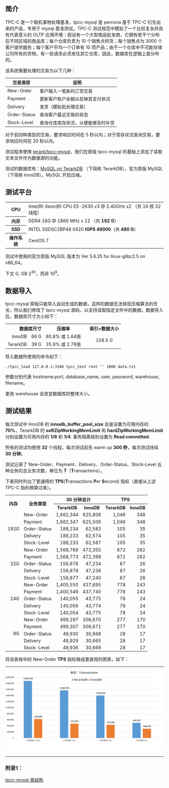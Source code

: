  ## 简介

TPC-C 是一个联机事物处理基准，tpcc-mysql 是 percona 基于 TPC-C 衍生出来的产品，专用于 mysql 基准测试。TPC-C 测试规范中模拟了一个比较复杂并具有代表意义的 OLTP 应用环境：假设有一个大型商品批发商，它拥有若干个分布在不同区域的商品库；每个仓库负责为 10 个销售点供货；每个销售点为 3000 个客户提供服务；每个客户平均一个订单有 10 项产品；由于一个仓库中不可能存储公司所有的货物，有一些请求必须发往其它仓库，因此，数据库在逻辑上是分布的。

该系统需要处理的交易为以下几种： 

| 交易类型         | 说明                |
| ------------ | ----------------- |
| New-Order    | 客户输入一笔新的订货交易      |
| Payment      | 更新客户账户余额以反映其支付状况  |
| Delivery     | 发货（模拟批处理交易）       |
| Order-Status | 查询客户最近交易的状态       |
| Stock-Level  | 查询仓库库存状况，以便能够及时补货 |

对于前四种类型的交易，要求响应时间在 5 秒以内；对于库存状况查询交易，要求响应时间在 20 秒以内。

测试程序使用 [terark/tpcc-mysql](https://github.com/Terark/tpcc-mysql)，我们在原版 tpcc-mysql 的基础上添加了读取文本文件作为数据源的功能。

测试的数据库有：[MySQL on TerarkDB](http://terark.com/docs/mysql-on-terarkdb-manual/zh-hans/installation.html) （下简称 TerarkDB），官方原版 MySQL（下简称 InnoDB）。MySQL 开启压缩。

## 测试平台
<table>
  <tr>
    <th>CPU</th>
    <td>Intel(R) Xeon(R) CPU E5-2630 v3 @ 2.40GHz x2 （共 16 核 32 线程）</td>
  </tr>
  <tr>
    <th>内存</th>
    <td>DDR4 16G @ 1866 MHz x 12 （共 <strong>192 G</strong>）</td>
  </tr>
  <tr>
    <th>SSD</th>
   <td>INTEL SSDSC2BP48 0420 <strong>IOPS 49000</strong>（共 <strong>480 G</strong>）</td>
  </tr>
  <tr>
    <th>操作系统</th>
    <td>CentOS 7</td>
  </tr>
</table>

测试中使用的官方原版 MySQL 版本为 Ver 5.6.35 for linux-glibc2.5 on x86_64。

下文 G, GB 2<sup>30</sup>，而非 10<sup>9</sup>。

## 数据导入

tpcc-mysql 原版只能导入自动生成的数据，这样的数据无法体现压缩算法的优劣，所以我们修改了 tpcc-mysql 源码，以支持读取指定文件中的数据。数据导入后，数据库尺寸大小如下：

<table>
<tr>
  <th colspan="2" align="right">数据库尺寸</th>
  <th>压缩率</th>
  <th rowspan="3"></th>
  <th>索引+数据大小</th>
</tr>
<tr>
  <td align="right">InnoDB</td>
  <td align="right">66 G</td>
  <td align="right">60.8% 或 1.64倍</td>
  <td align="center" rowspan="2">108.5 G</td>
</tr>
<tr>
  <td align="right">TerarkDB</td>
  <td align="right">39 G</td>
  <td align="right">35.9% 或 2.78倍</td>
</tr>
</table>

导入数据所使用的命令如下：

```shell
./tpcc_load 127.0.0.1:3346 tpcc_test root '' 1000 data.txt
```

参数分别代表 hostname:port, database_name, user, password, warehouse, filename。

更改 warehouse 会改变数据库的整体大小。

## 测试结果

每次测试中 InnoDB 的 **innodb_buffer_pool_size** 总是设置为可用内存的 **70%**，TerarkDB 的 **softZipWorkingMemLimit** 和 **hardZipWorkingMemLimit** 分别设置为可用内存的 **1/8** 和 **1/4**. 事务隔离级别设置为 **Read committed**.

所有的测试均使用 **32** 个线程，每次测试前先 warm up **300 秒**，每次测试持续 **30 分钟**。

测试记录了 New-Order、Payment、Delivery、Order-Status、Stock-Level 五种业务的总业务次数，单位为 **T**（**T**ransactions）。

下表同时列出了更通用的 **TPS**(**T**ransactions **P**er **S**econd) 指标（直接从上述 TPC-C 指标换算过来）。
<table>
    <tr>
        <th rowspan="2">内存</th><th rowspan="2">业务类型</th><th colspan="2">30 分钟总计</th><th colspan="2"> TPS </th>
    </tr>
    <tr>
        <th>TerarkDB</th><th>InnoDB</th><th>TerarkDB</th><th>InnoDB</th>
    </tr>
    <tr align="right">
        <td rowspan="6">192G</td> <td align="left">New-Order</td> <td>1,882,344</td> <td>625,808</td> <td>1,046</td> <td>348</td>
    </tr>
    <tr align="right">
        <td align="left">Payment</td> <td>1,882,347</td> <td>625,506</td> <td>1,046</td> <td>348</td>
    </tr>
    <tr align="right">
        <td align="left">Order-Status</td> <td>188,234</td> <td>62,583</td> <td>105</td> <td>35</td>
    </tr>
    <tr align="right">
        <td align="left">Delivery</td> <td>188,233</td> <td>62,574</td> <td>105</td> <td>35</td>
    </tr>
    <tr align="right">
        <td align="left">Stock-Level</td> <td>188,233</td> <td>62,587</td> <td>105</td> <td>35</td>
    </tr>
    <tr align="right">
    </tr>
    <tr align="right">
        <td rowspan="6">32G</td> <td align="left">New-Order</td> <td>1,568,769</td> <td>472,355</td> <td>872</td> <td>262</td>
    </tr>
    <tr align="right">
        <td align="left">Payment</td> <td>1,568,773</td> <td>472,398</td> <td>872</td> <td>262</td>
    </tr>
    <tr align="right">
        <td align="left">Order-Status</td> <td>156,878</td> <td>47,234</td> <td>87</td> <td>26</td>
    </tr>
    <tr align="right">
        <td align="left">Delivery</td> <td>156,878</td> <td>47,238</td> <td>87</td> <td>26</td>
    </tr>
    <tr align="right">
        <td align="left">Stock-Level</td> <td>156,877</td> <td>47,240</td> <td>87</td> <td>26</td>
    </tr>
    <tr align="right">
    </tr>
    <tr align="right">
        <td rowspan="6">24G</td> <td align="left">New-Order</td> <td>1,400,550</td> <td>437,695</td> <td>778</td> <td>243</td>
    </tr>
    <tr align="right">
        <td align="left">Payment</td> <td>1,400,549</td> <td>437,740</td> <td>778</td> <td>243</td>
    </tr>
    <tr align="right">
        <td align="left">Order-Status</td> <td>140,055</td> <td>43,775</td> <td>78</td> <td>24</td>
    </tr>
    <tr align="right">
        <td align="left">Delivery</td> <td>140,056</td> <td>43,774</td> <td>78</td> <td>24</td>
    </tr>
    <tr align="right">
        <td align="left">Stock-Level</td> <td>140,054</td> <td>43,775</td> <td>78</td> <td>24</td>
    </tr>
    <tr align="right">
    </tr>
    <tr align="right">
        <td rowspan="6">8G</td> <td align="left">New-Order</td> <td>499,297</td> <td>306,670</td> <td>277</td> <td>170</td>
    </tr>
    <tr align="right">
        <td align="left">Payment</td> <td>499,307</td> <td>306,671</td> <td>277</td> <td>170</td>
    </tr>
    <tr align="right">
        <td align="left">Order-Status</td> <td>49,930</td> <td>30,668</td> <td>28</td> <td>17</td>
    </tr>
    <tr align="right">
        <td align="left">Delivery</td> <td>49,929</td> <td>30,665</td> <td>28</td> <td>17</td>
    </tr>
    <tr align="right">
        <td align="left">Stock-Level</td> <td>49,936</td> <td>30,669</td> <td>28</td> <td>17</td>
    </tr>
    <tr align="right">
    </tr>
</table>

将该表格中的 New-Order **TPS** 指标做成更直观的图表，如下：
<hr/>


![TPCC](../images/benchmark_tpcc/tpcc.svg)

<hr/>

### 附录1：

[tpcc-mysql 表结构](https://github.com/Ashlzw/mysql-on-terarkdb-manual/blob/master/zh-hans/tpcc-mysql-table-struct.md)
